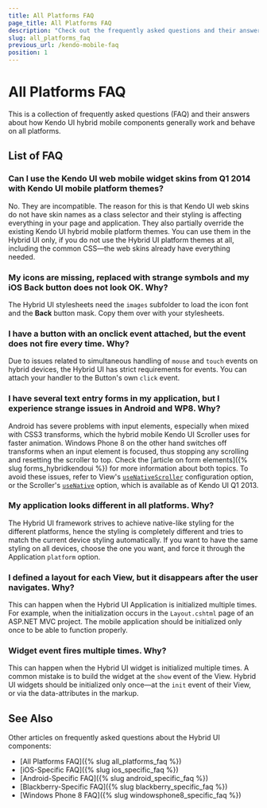 ```yaml
---
title: All Platforms FAQ
page_title: All Platforms FAQ
description: "Check out the frequently asked questions and their answers about how Kendo UI hybrid components generally work and behave on all platforms."
slug: all_platforms_faq
previous_url: /kendo-mobile-faq
position: 1
---
```


# All Platforms FAQ

This is a collection of frequently asked questions (FAQ) and their answers about how Kendo UI hybrid mobile components generally work and behave on all platforms.

## List of FAQ

### Can I use the Kendo UI web mobile widget skins from Q1 2014 with Kendo UI mobile platform themes?

No. They are incompatible. The reason for this is that Kendo UI web skins do not have skin names as a class selector and their styling is affecting everything in your page and application. They also partially override the existing Kendo UI hybrid mobile platform themes. You can use them in the Hybrid UI only, if you do not use the Hybrid UI platform themes at all, including the common CSS&mdash;the web skins already have everything needed.

### My icons are missing, replaced with strange symbols and my iOS Back button does not look OK. Why?

The Hybrid UI stylesheets need the `images` subfolder to load the icon font and the **Back** button mask. Copy them over with your stylesheets.

### I have a button with an onclick event attached, but the event does not fire every time. Why?

Due to issues related to simultaneous handling of `mouse` and `touch` events on hybrid devices, the Hybrid UI has strict requirements for events. You can attach your handler to the Button's own `click` event.

### I have several text entry forms in my application, but I experience strange issues in Android and WP8. Why?

Android has severe problems with input elements, especially when mixed with CSS3 transforms, which the hybrid mobile Kendo UI Scroller uses for faster animation. Windows Phone 8 on the other hand switches off transforms when an input element is focused, thus stopping any scrolling and resetting the scroller to top. Check the [article on form elements]({% slug forms_hybridkendoui %}) for more information about both topics. To avoid these issues, refer to View's [`useNativeScroller`](/api/javascript/mobile/ui/view#configuration-useNativeScrolling) configuration option, or the Scroller's [`useNative`](/api/javascript/mobile/ui/scroller#configuration-useNative) option, which is available as of Kendo UI Q1 2013.

### My application looks different in all platforms. Why?

The Hybrid UI framework strives to achieve native-like styling for the different platforms, hence the styling is completely different and tries to match the current device styling automatically. If you want to have the same styling on all devices, choose the one you want, and force it through the Application `platform` option.

### I defined a layout for each View, but it disappears after the user navigates. Why?

This can happen when the Hybrid UI Application is initialized multiple times. For example, when the initialization occurs in the `Layout.cshtml` page of an ASP.NET MVC project. The mobile application should be initialized only once to be able to function properly.

### Widget event fires multiple times. Why?

This can happen when the Hybrid UI widget is initialized multiple times. A common mistake is to build the widget at the `show` event of the View. Hybrid UI widgets should be initialized only once&mdash;at the `init` event of their View, or via the data-attributes in the markup.

## See Also

Other articles on frequently asked questions about the Hybrid UI components:

* [All Platforms FAQ]({% slug all_platforms_faq %})
* [iOS-Specific FAQ]({% slug ios_specific_faq %})
* [Android-Specific FAQ]({% slug android_specific_faq %})
* [Blackberry-Specific FAQ]({% slug blackberry_specific_faq %})
* [Windows Phone 8 FAQ]({% slug windowsphone8_specific_faq %})
